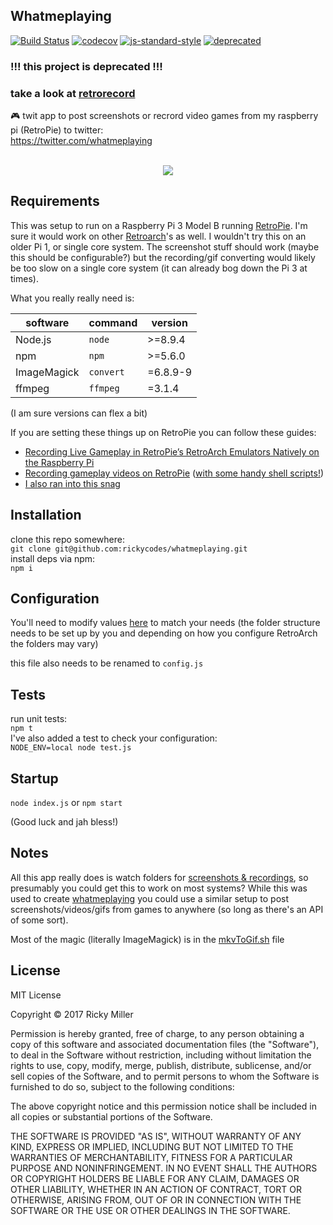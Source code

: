 ## Whatmeplaying

[![Build Status](https://travis-ci.org/rickycodes/whatmeplaying.svg?branch=master)](https://travis-ci.org/rickycodes/whatmeplaying) [![codecov](https://codecov.io/gh/rickycodes/whatmeplaying/branch/master/graph/badge.svg)](https://codecov.io/gh/rickycodes/whatmeplaying/) [![js-standard-style](https://img.shields.io/badge/code%20style-standard-brightgreen.svg)](http://standardjs.com/)
[![deprecated](http://badges.github.io/stability-badges/dist/deprecated.svg)](http://github.com/badges/stability-badges)

### !!! this project is deprecated !!!

### take a look at <a href='https://github.com/rickycodes/retrorecord'>retrorecord</a>

🎮 twit app to post screenshots or recrord video games from my raspberry pi (RetroPie) to twitter:  
https://twitter.com/whatmeplaying

<p align="center">
  <br />
  <img src="https://i.imgur.com/QxptoU7.png" />
</p>

## Requirements
This was setup to run on a Raspberry Pi 3 Model B running [RetroPie](https://retropie.org.uk/). I'm sure it would work on other [Retroarch](https://www.retroarch.com/)'s as well. I wouldn't try this on an older Pi 1, or single core system. The screenshot stuff should work (maybe this should be configurable?) but the recording/gif converting would likely be too slow on a single core system (it can already bog down the Pi 3 at times).

What you really really need is:

| software    | command   | version  |
|-------------|-----------|----------|
| Node.js     | `node`    | >=8.9.4  |
| npm         | `npm`     | >=5.6.0  |
| ImageMagick | `convert` | =6.8.9-9 |
| ffmpeg      | `ffmpeg`  | =3.1.4   |

(I am sure versions can flex a bit)

If you are setting these things up on RetroPie you can follow these guides:

- [Recording Live Gameplay in RetroPie’s RetroArch Emulators Natively on the Raspberry Pi](https://retroresolution.com/2016/07/06/recording-live-gameplay-in-retropies-retroarch-emulators-natively-on-the-raspberry-pi/#li_before_proceeding)
- [Recording gameplay videos on RetroPie](https://www.artificialworlds.net/blog/2018/01/07/recording-gameplay-videos-on-retropie/) ([with some handy shell scripts!](https://github.com/andybalaam/retropie-recording))
- [I also ran into this snag](https://github.com/libretro/RetroArch/issues/5717#issuecomment-357494398)

## Installation
clone this repo somewhere:  
`git clone git@github.com:rickycodes/whatmeplaying.git`  
install deps via npm:  
`npm i`

## Configuration
You'll need to modify values [here](https://github.com/rickycodes/whatmeplaying/blob/master/config.example.js) to match your needs (the folder structure needs to be set up by you and depending on how you configure RetroArch the folders may vary)

this file also needs to be renamed to `config.js`

## Tests
run unit tests:  
`npm t`  
I've also added a test to check your configuration:  
`NODE_ENV=local node test.js`

## Startup
`node index.js` or `npm start`

(Good luck and jah bless!)

## Notes
All this app really does is watch folders for [screenshots & recordings](https://github.com/rickycodes/whatmeplaying/blob/master/index.js#L9), so presumably you could get this to work on most systems? While this was used to create [whatmeplaying](https://twitter.com/whatmeplaying) you could use a similar setup to post screenshots/videos/gifs from games to anywhere (so long as there's an API of some sort).

Most of the magic (literally ImageMagick) is in the [mkvToGif.sh](https://github.com/rickycodes/whatmeplaying/blob/master/mkvToGif.sh) file

## License
MIT License

Copyright © 2017 Ricky Miller

Permission is hereby granted, free of charge, to any person obtaining a copy
of this software and associated documentation files (the "Software"), to deal
in the Software without restriction, including without limitation the rights
to use, copy, modify, merge, publish, distribute, sublicense, and/or sell
copies of the Software, and to permit persons to whom the Software is
furnished to do so, subject to the following conditions:

The above copyright notice and this permission notice shall be included in all
copies or substantial portions of the Software.

THE SOFTWARE IS PROVIDED "AS IS", WITHOUT WARRANTY OF ANY KIND, EXPRESS OR
IMPLIED, INCLUDING BUT NOT LIMITED TO THE WARRANTIES OF MERCHANTABILITY,
FITNESS FOR A PARTICULAR PURPOSE AND NONINFRINGEMENT. IN NO EVENT SHALL THE
AUTHORS OR COPYRIGHT HOLDERS BE LIABLE FOR ANY CLAIM, DAMAGES OR OTHER
LIABILITY, WHETHER IN AN ACTION OF CONTRACT, TORT OR OTHERWISE, ARISING FROM,
OUT OF OR IN CONNECTION WITH THE SOFTWARE OR THE USE OR OTHER DEALINGS IN THE
SOFTWARE.
